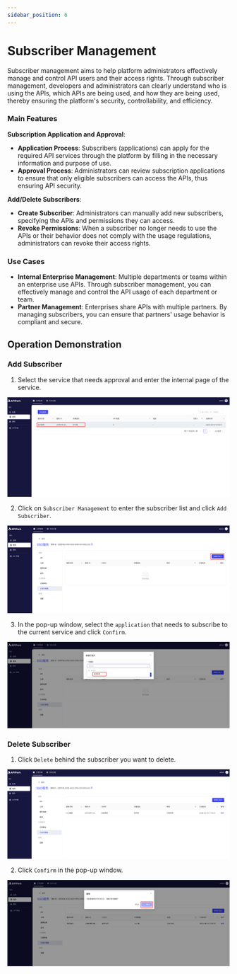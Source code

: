 ```yaml
---
sidebar_position: 6
---
```


# Subscriber Management

Subscriber management aims to help platform administrators effectively manage and control API users and their access rights. Through subscriber management, developers and administrators can clearly understand who is using the APIs, which APIs are being used, and how they are being used, thereby ensuring the platform's security, controllability, and efficiency.

### **Main Features**

**Subscription Application and Approval**:

* **Application Process**: Subscribers (applications) can apply for the required API services through the platform by filling in the necessary information and purpose of use.
* **Approval Process**: Administrators can review subscription applications to ensure that only eligible subscribers can access the APIs, thus ensuring API security.

**Add/Delete Subscribers**:

* **Create Subscriber**: Administrators can manually add new subscribers, specifying the APIs and permissions they can access.
* **Revoke Permissions**: When a subscriber no longer needs to use the APIs or their behavior does not comply with the usage regulations, administrators can revoke their access rights.

### **Use Cases**

* **Internal Enterprise Management**: Multiple departments or teams within an enterprise use APIs. Through subscriber management, you can effectively manage and control the API usage of each department or team.
* **Partner Management**: Enterprises share APIs with multiple partners. By managing subscribers, you can ensure that partners' usage behavior is compliant and secure.

## Operation Demonstration

### Add Subscriber
1. Select the service that needs approval and enter the internal page of the service.

![](images/2024-08-14/cf9e5cd3b52f3977f4e5503e01234a4e538d9d9c1433c2ed9294e7de4afd00e5.png)

2. Click on `Subscriber Management` to enter the subscriber list and click `Add Subscriber`.

![](images/2024-08-16/6dff3cf95785536a54c3206aac64825030923ef5d8794add8ea3ab698f868ce3.png)  

3. In the pop-up window, select the `application` that needs to subscribe to the current service and click `Confirm`.

![](images/2024-08-16/f378af0dca86170325765fc3d57aebcf4687226ba625bcba537059d4a2e86132.png)  


### Delete Subscriber

1. Click `Delete` behind the subscriber you want to delete.

![](images/2024-08-16/0387fe269a561f741711a75a481e0106fe0a45fbe2e6410ab8f774135ce06e60.png)  

2. Click `Confirm` in the pop-up window.

![](images/2024-08-16/9973596140aa6b0c87ef1c01e7961e80fb2f0ea7ab0a74b3a6628d64b5146a4e.png)  